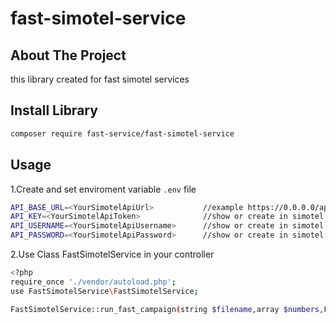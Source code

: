 # fast-simotel-service



<!-- ABOUT THE PROJECT -->
## About The Project
this library created for fast simotel services

## Install Library
```sh
composer require fast-service/fast-simotel-service
```



## Usage

1.Create and set enviroment variable `.env` file
```sh
API_BASE_URL=<YourSimotelApiUrl>           //example https://0.0.0.0/api/v3/autodialer/
API_KEY=<YourSimotelApiToken>              //show or create in simotel admin panel maintenance -> api accounts 
API_USERNAME=<YourSimotelApiUsername>      //show or create in simotel admin panel maintenance -> api accounts
API_PASSWORD=<YourSimotelApiPassword>      //show or create in simotel admin panel maintenance -> api accounts
```

2.Use Class FastSimotelService in your controller
```sh
<?php
require_once './vendor/autoload.php';
use FastSimotelService\FastSimotelService;

FastSimotelService::run_fast_campaign(string $filename,array $numbers,File $file);
```
 
 
